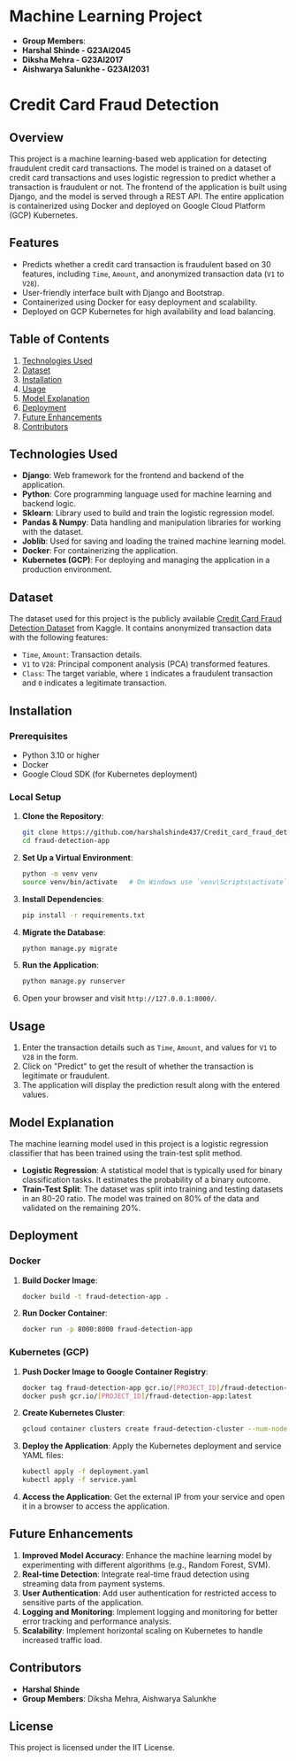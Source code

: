 # Machine Learning Project
- **Group Members**:
- **Harshal Shinde - G23AI2045**
- **Diksha Mehra - G23AI2017**
- **Aishwarya Salunkhe - G23AI2031**


# Credit Card Fraud Detection

## Overview
This project is a machine learning-based web application for detecting fraudulent credit card transactions. The model is trained on a dataset of credit card transactions and uses logistic regression to predict whether a transaction is fraudulent or not. The frontend of the application is built using Django, and the model is served through a REST API. The entire application is containerized using Docker and deployed on Google Cloud Platform (GCP) Kubernetes.

## Features
- Predicts whether a credit card transaction is fraudulent based on 30 features, including `Time`, `Amount`, and anonymized transaction data (`V1` to `V28`).
- User-friendly interface built with Django and Bootstrap.
- Containerized using Docker for easy deployment and scalability.
- Deployed on GCP Kubernetes for high availability and load balancing.

## Table of Contents
1. [Technologies Used](#technologies-used)
2. [Dataset](#dataset)
3. [Installation](#installation)
4. [Usage](#usage)
5. [Model Explanation](#model-explanation)
6. [Deployment](#deployment)
7. [Future Enhancements](#future-enhancements)
8. [Contributors](#contributors)

## Technologies Used

- **Django**: Web framework for the frontend and backend of the application.
- **Python**: Core programming language used for machine learning and backend logic.
- **Sklearn**: Library used to build and train the logistic regression model.
- **Pandas & Numpy**: Data handling and manipulation libraries for working with the dataset.
- **Joblib**: Used for saving and loading the trained machine learning model.
- **Docker**: For containerizing the application.
- **Kubernetes (GCP)**: For deploying and managing the application in a production environment.

## Dataset
The dataset used for this project is the publicly available [Credit Card Fraud Detection Dataset](https://www.kaggle.com/mlg-ulb/creditcardfraud) from Kaggle. It contains anonymized transaction data with the following features:
- `Time`, `Amount`: Transaction details.
- `V1` to `V28`: Principal component analysis (PCA) transformed features.
- `Class`: The target variable, where `1` indicates a fraudulent transaction and `0` indicates a legitimate transaction.

## Installation

### Prerequisites
- Python 3.10 or higher
- Docker
- Google Cloud SDK (for Kubernetes deployment)

### Local Setup

1. **Clone the Repository**:
   ```bash
   git clone https://github.com/harshalshinde437/Credit_card_fraud_detection
   cd fraud-detection-app
   ```

2. **Set Up a Virtual Environment**:
   ```bash
   python -m venv venv
   source venv/bin/activate   # On Windows use `venv\Scripts\activate`
   ```

3. **Install Dependencies**:
   ```bash
   pip install -r requirements.txt
   ```

4. **Migrate the Database**:
   ```bash
   python manage.py migrate
   ```

5. **Run the Application**:
   ```bash
   python manage.py runserver
   ```

6. Open your browser and visit `http://127.0.0.1:8000/`.

## Usage

1. Enter the transaction details such as `Time`, `Amount`, and values for `V1` to `V28` in the form.
2. Click on "Predict" to get the result of whether the transaction is legitimate or fraudulent.
3. The application will display the prediction result along with the entered values.

## Model Explanation

The machine learning model used in this project is a logistic regression classifier that has been trained using the train-test split method.

- **Logistic Regression**: A statistical model that is typically used for binary classification tasks. It estimates the probability of a binary outcome.
- **Train-Test Split**: The dataset was split into training and testing datasets in an 80-20 ratio. The model was trained on 80% of the data and validated on the remaining 20%.

## Deployment

### Docker

1. **Build Docker Image**:
   ```bash
   docker build -t fraud-detection-app .
   ```

2. **Run Docker Container**:
   ```bash
   docker run -p 8000:8000 fraud-detection-app
   ```

### Kubernetes (GCP)

1. **Push Docker Image to Google Container Registry**:
   ```bash
   docker tag fraud-detection-app gcr.io/[PROJECT_ID]/fraud-detection-app:latest
   docker push gcr.io/[PROJECT_ID]/fraud-detection-app:latest
   ```

2. **Create Kubernetes Cluster**:
   ```bash
   gcloud container clusters create fraud-detection-cluster --num-nodes=3
   ```

3. **Deploy the Application**:
   Apply the Kubernetes deployment and service YAML files:
   ```bash
   kubectl apply -f deployment.yaml
   kubectl apply -f service.yaml
   ```

4. **Access the Application**:
   Get the external IP from your service and open it in a browser to access the application.

## Future Enhancements

1. **Improved Model Accuracy**: Enhance the machine learning model by experimenting with different algorithms (e.g., Random Forest, SVM).
2. **Real-time Detection**: Integrate real-time fraud detection using streaming data from payment systems.
3. **User Authentication**: Add user authentication for restricted access to sensitive parts of the application.
4. **Logging and Monitoring**: Implement logging and monitoring for better error tracking and performance analysis.
5. **Scalability**: Implement horizontal scaling on Kubernetes to handle increased traffic load.

## Contributors

- **Harshal Shinde**
- **Group Members**: Diksha Mehra, Aishwarya Salunkhe

## License

This project is licensed under the IIT License.
